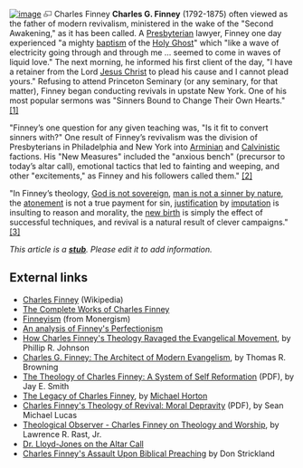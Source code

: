 [![image](images/thumb/b/bf/Charlesfinney.jpg/120px-Charlesfinney.jpg)](http://www.theopedia.com/File:Charlesfinney.jpg)
[![image](data:image/png;base64,iVBORw0KGgoAAAANSUhEUgAAAA8AAAALCAAAAACFLIiAAAAAAnRSTlMA/1uRIrUAAABPSURBVAjXY/j///+5vXDwjAHIr26ZAgXZe8H8a/+hoIcw/9nevdVL9+79DuPvzQYZFPUezu8BMZLXgkExnD8HAu6hqv//n+HZVjD4DuUDAKlChD3fj6aPAAAAAElFTkSuQmCC)](http://www.theopedia.com/File:Charlesfinney.jpg "Enlarge")
Charles Finney
**Charles G. Finney** (1792-1875) often viewed as the father of
modern revivalism, ministered in the wake of the "Second
Awakening," as it has been called. A
[Presbyterian](Presbyterian "Presbyterian") lawyer, Finney one day
experienced "a mighty [baptism](Baptism "Baptism") of the
[Holy Ghost](Holy_Ghost "Holy Ghost")" which "like a wave of
electricity going through and through me ... seemed to come in
waves of liquid love." The next morning, he informed his first
client of the day, "I have a retainer from the Lord
[Jesus Christ](Jesus_Christ "Jesus Christ") to plead his cause and
I cannot plead yours." Refusing to attend Princeton Seminary (or
any seminary, for that matter), Finney began conducting revivals in
upstate New York. One of his most popular sermons was "Sinners
Bound to Change Their Own Hearts."
[[1]](http://www.mtio.com/articles/aissar81.htm)

"Finney’s one question for any given teaching was, "Is it fit to
convert sinners with?" One result of Finney’s revivalism was the
division of Presbyterians in Philadelphia and New York into
[Arminian](Arminianism "Arminianism") and
[Calvinistic](Calvinism "Calvinism") factions. His "New Measures"
included the "anxious bench" (precursor to today’s altar call),
emotional tactics that led to fainting and weeping, and other
"excitements," as Finney and his followers called them."
[[2]](http://www.mtio.com/articles/aissar81.htm)

"In Finney’s theology,
[God is not sovereign](Sovereignty_of_God "Sovereignty of God"),
[man is not a sinner by nature](Original_sin "Original sin"), the
[atonement](Atonement "Atonement") is not a true payment for sin,
[justification](Justification "Justification") by
[imputation](Imputation "Imputation") is insulting to reason and
morality, the [new birth](Regeneration "Regeneration") is simply
the effect of successful techniques, and revival is a natural
result of clever campaigns."
[[3]](http://www.mtio.com/articles/aissar81.htm)

*This article is a **[stub](http://www.theopedia.com/Category:Theopedia_stubs "Category:Theopedia stubs")**. Please edit it to add information.*
## External links

-   [Charles Finney](http://en.wikipedia.org/wiki/Charles_Finney)
    (Wikipedia)
-   [The Complete Works of Charles Finney](http://www.gospeltruth.net/cgfworks.htm)
-   [Finneyism](http://www.monergism.com/directory/link_category/Bad-Theology/Finneyism/)
    (from Monergism)
-   [An analysis of Finney's Perfectionism](http://members.aol.com/leohirrel/finney/)
-   [How Charles Finney's Theology Ravaged the Evangelical Movement](http://www.gty.org/~phil/articles/finney.htm),
    by Phillip R. Johnson
-   [Charles G. Finney: The Architect of Modern Evangelism](http://www.banneroftruth.org/pages/articles/article_detail.php?187),
    by Thomas R. Browning
-   [The Theology of Charles Finney: A System of Self Reformation](http://www.tiu.edu/trinityjournal/pdf/smith.pdf)
    (PDF), by Jay E. Smith
-   [The Legacy of Charles Finney](http://www.modernreformation.org/default.php?page=articledisplay&var1=ArtRead&var2=625&var3=searchresults&var4=Search&var5=Charles_Finney),
    by [Michael Horton](Michael_Horton "Michael Horton")
-   [Charles Finney's Theology of Revival: Moral Depravity](http://www.tms.edu/tmsj/tmsj6h.pdf)
    (PDF), by Sean Michael Lucas
-   [Theological Observer - Charles Finney on Theology and Worship](http://www.mtio.com/articles/bissar52.htm),
    by Lawrence R. Rast, Jr.
-   [Dr. Lloyd-Jones on the Altar Call](http://www.banneroftruth.org/pages/articles/article_detail.php?422)
-   [Charles Finney's Assault Upon Biblical Preaching](http://www.founders.org/journal/fj09/article4_fr.html)
    by Don Strickland



